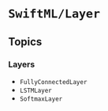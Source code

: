 # ``SwiftML/Layer``

## Topics

### Layers

- ``FullyConnectedLayer``
- ``LSTMLayer``
- ``SoftmaxLayer``
